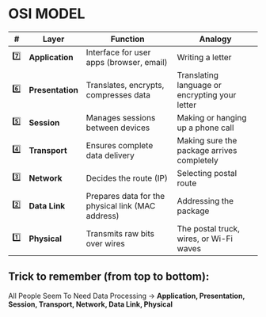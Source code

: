 # OSI MODEL

| #   | Layer            | Function                                          | Analogy                                        |
| --- | ---------------- | ------------------------------------------------- | ---------------------------------------------- |
| 7️⃣ | **Application**  | Interface for user apps (browser, email)          | Writing a letter                               |
| 6️⃣ | **Presentation** | Translates, encrypts, compresses data             | Translating language or encrypting your letter |
| 5️⃣ | **Session**      | Manages sessions between devices                  | Making or hanging up a phone call              |
| 4️⃣ | **Transport**    | Ensures complete data delivery                    | Making sure the package arrives completely     |
| 3️⃣ | **Network**      | Decides the route (IP)                            | Selecting postal route                         |
| 2️⃣ | **Data Link**    | Prepares data for the physical link (MAC address) | Addressing the package                         |
| 1️⃣ | **Physical**     | Transmits raw bits over wires                     | The postal truck, wires, or Wi-Fi waves        |


## Trick to remember (from top to bottom):

All People Seem To Need Data Processing
→ **Application, Presentation, Session, Transport, Network, Data Link, Physical**